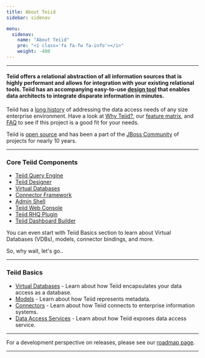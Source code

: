 ```yaml
---
title: About Teiid
sidebar: sidenav

menu:
  sidenav:
    name: "About Teiid"
    pre: "<i class='fa fa-fw fa-info'></i>"
    weight: -400
---
```


---

#### Teiid offers a relational abstraction of all information sources that is highly performant and allows for integration with your existing relational tools. Teiid has an accompanying easy-to-use [design tool](../tools/index.html) that enables data architects to integrate disparate information in minutes.

Teiid has a [long history](../about/history) of addressing the data access needs of any size enterprise environment.  Have a look at [Why Teiid?](../about/why), our [feature matrix](../about/featurematrix/index.html), and [FAQ](../about/faq/index.html) to see if this project is a good fit for your needs.

Teiid is [open source](../about/license) and has been a part of the [JBoss Community](http://jboss.org) of projects for nearly 10 years. 

---
### Core Teiid Components

*   [Teiid Query Engine](../docs/index.html)
*   [Teiid Designer](http://teiiddesigner.jboss.org/)
*   [Virtual Databases](../basics/virtualdatabases/index.html)
*   [Connector Framework](../basics/connectors/index.html)
*   [Admin Shell](../tools/adminshell/index.html)
*   [Teiid Web Console](../tools/console/index.html)
*   [Teiid RHQ Plugin](https://community.jboss.org/wiki/NewTeiidRHQPluginForTeiid8x)
*   [Teiid Dashboard Builder](https://issues.jboss.org/browse/TEIIDDSHB)

You can even start with Teiid Basics section to learn about Virtual Databases (VDBs), models, connector bindings, and more.

So, why wait, let's go..

---
### Teiid Basics

*   [Virtual Databases](../basics/virtualdatabases/index.html) - Learn about how Teiid encapsulates your data access as a database.
*   [Models](../basics/models/index.html) - Learn about how Teiid represents metadata.
*   [Connectors](../basics/connectors/index.html) - Learn about how Teiid connects to enterprise information systems.
*   [Data Access Services](../basics/dataservices/index.html) - Learn about how Teiid exposes data access service.

---

For a development perspective on releases, please see our [roadmap page](../roadmap/index.html).&nbsp;

---